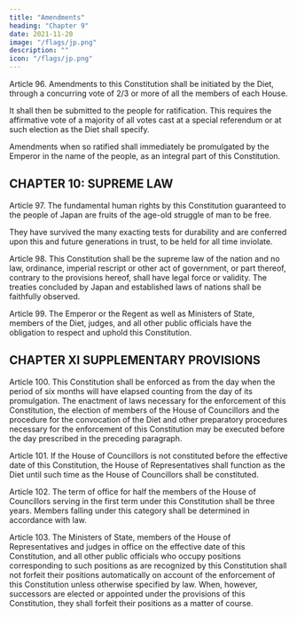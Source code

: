 ```yaml
---
title: "Amendments"
heading: "Chapter 9"
date: 2021-11-20
image: "/flags/jp.png"
description: ""
icon: "/flags/jp.png"
---
```



Article 96. Amendments to this Constitution shall be initiated by the Diet, through a concurring vote of 2/3 or more of all the members of each House. 

It shall then be submitted to the people for ratification. This requires the affirmative vote of a majority of all votes cast at a special referendum or at such election as the Diet shall specify. 

Amendments when so ratified shall immediately be promulgated by the Emperor in the name of the people, as an integral part of this Constitution. 


## CHAPTER 10: SUPREME LAW 

Article 97. The fundamental human rights by this Constitution guaranteed to the people of Japan are fruits of the age-old struggle of man to be free. 

They have survived the many exacting tests for durability and are conferred upon this and future generations in trust, to be held for all time inviolate. 


Article 98. This Constitution shall be the supreme law of the nation and no law, ordinance, imperial rescript or other act of government, or part thereof, contrary to the provisions hereof, shall have legal force or validity. The treaties concluded by Japan and established laws of nations shall be faithfully observed. 

Article 99. The Emperor or the Regent as well as Ministers of State, members of the Diet, judges, and all other public officials have the obligation to respect and uphold this Constitution. 


## CHAPTER XI SUPPLEMENTARY PROVISIONS 

Article 100. This Constitution shall be enforced as from the day when the period of six months will have elapsed counting from the day of its promulgation. The enactment of laws necessary for the enforcement of this Constitution, the election of members of the House of Councillors and the procedure for the convocation of the Diet and other preparatory procedures necessary for the enforcement of this Constitution may be executed before the day prescribed in the preceding paragraph. 

Article 101. If the House of Councillors is not constituted before the effective date of this Constitution, the House of Representatives shall function as the Diet until such time as the House of Councillors shall be constituted. 

Article 102. The term of office for half the members of the House of Councillors serving in the first term under this Constitution shall be three years. Members falling under this category shall be determined in accordance with law.

Article 103. The Ministers of State, members of the House of Representatives and judges in office on the effective date of this Constitution, and all other public officials who occupy positions corresponding to such positions as are recognized by this Constitution shall not forfeit their positions automatically on account of the enforcement of this Constitution unless otherwise specified by law. When, however, successors are elected or appointed under the provisions of this Constitution, they shall forfeit their positions as a matter of course.
